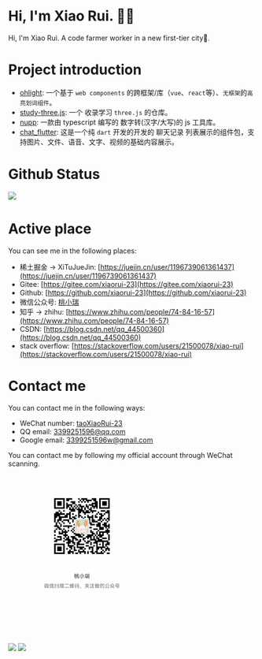 
# Hi, I'm Xiao Rui. 🙋👋

Hi, I'm Xiao Rui. A code farmer worker in a new first-tier city👷.

# Project introduction

- [ohlight](https://github.com/xiaorui-23/ohlight): 一个基于 `web components` 的跨框架/库（`vue`、`react`等）、`无框架`的`高亮划词组件`。
- [study-three.js](https://github.com/xiaorui-23/study-three.js): 一个 收录学习 `three.js` 的仓库。
- [nupp](https://github.com/xiaorui-23/nupp): 一款由 typescript 编写的 数字转(汉字/大写)的 js 工具库。 
- [chat_flutter](https://github.com/xiaorui-23/flutter_chat.git): 这是一个纯 `dart` 开发的开发的 聊天记录 列表展示的组件包，支持图片、文件、语音、文字、视频的基础内容展示。

# Github Status

![](https://camo.githubusercontent.com/d918dd995a540eb1920c0a74f033a6a51ee0a65c51f9b369a15f8da2cda62b31/68747470733a2f2f6769746875622d726561646d652d61637469766974792d67726170682e6379636c69632e6170702f67726170683f757365726e616d653d7869616f7275692d3233267468656d653d676974687562)
<!-- ![](https://github-readme-activity-graph.cyclic.app/graph?username=xiaorui-23&theme=github) -->

# Active place

You can see me in the following places:

- 稀土掘金 -> XiTuJueJin: [https://juejin.cn/user/1196739061361437](https://juejin.cn/user/1196739061361437)
- Gitee: [https://gitee.com/xiaorui-23](https://gitee.com/xiaorui-23)
- Github: [https://github.com/xiaorui-23](https://github.com/xiaorui-23)
- 微信公众号: [桃小瑞]()
- 知乎 -> zhihu: [https://www.zhihu.com/people/74-84-16-57](https://www.zhihu.com/people/74-84-16-57)
- CSDN: [https://blog.csdn.net/qq_44500360](https://blog.csdn.net/qq_44500360)
- stack overflow: [https://stackoverflow.com/users/21500078/xiao-rui](https://stackoverflow.com/users/21500078/xiao-rui)

# Contact me

You can contact me in the following ways:

- WeChat number: [taoXiaoRui-23]()
- QQ email: 3399251596@qq.com
- Google email: 3399251596w@gmail.com

You can contact me by following my official account through WeChat scanning.

<img src="https://raw.githubusercontent.com/xiaorui-23/xiaorui-23/master/WeChatOfficialAccount.jpg" width="300" height="300" />

# 

![](https://github-readme-stats.vercel.app/api/top-langs/?username=xiaorui-23&layout=compact&langs_count=6&hide=smali)
![](https://github-readme-stats-ouuan.vercel.app/api?username=xiaorui-23&theme=ligit&show_icons=true)
